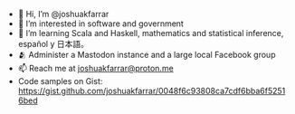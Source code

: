 - 👋 Hi, I’m @joshuakfarrar
- 👀 I’m interested in software and government
- 🌱 I’m learning Scala and Haskell, mathematics and statistical inference, español y 日本語。
- 🫂 Administer a Mastodon instance and a large local Facebook group
- 📫 Reach me at joshuakfarrar@proton.me
- Code samples on Gist: https://gist.github.com/joshuakfarrar/0048f6c93808ca7cdf6bba6f52516bed

<!---
joshuakfarrar/joshuakfarrar is a ✨ special ✨ repository because its `README.md` (this file) appears on your GitHub profile.
You can click the Preview link to take a look at your changes.
--->
